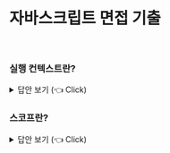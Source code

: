 # 자바스크립트 면접 기출
<br>

### 실행 컨텍스트란?

<details>
   <summary> 답안 보기 (👈 Click)</summary>
<br />
+ 실행 컨텍스트는 자바스크립트의 동작 원리를 담고 있는 핵심 개념입니다 <br>
  실행 컨텍스트를 바르게 이해하면 자바스크립트가 스코프를 기반으로 <br>
  식별자와 식별자에 바인딩된 값(식별자 바인딩)을 관리하는 방식과 <br>
  호이스팅이 발생하는 이유, 클로저의 동작 방식, 그리고 태스크 큐와 함께 동작하는 <br>
  이벤트 핸들러와 비동기 처리의 동작 방식을 이해할 수 있습니다. <br>
</details>


### 스코프란?

<details>
   <summary> 답안 보기 (👈 Click)</summary>
<br />
[참고: 모던 자바스크립트 Deep Dive ] 
   
+ 스코프(유효 범위)는 자바스크립트를 포함한 모든 프로그래밍 언어의 기본적이며 중요한 개념입니다. <br> 
  스코프의 이해가 부족하면 다른 개념을 이해하기 어려울 수 있습니다. <br> 
  더욱이 자바스크립트의 스코프는 다른 언어의 스코프와 구별되는 특징이 있으므로 주의가 필요합니다. <br> 
   
  그리고 var 키워드로 선언한 변수와 let 또는 const 키워드로 선언한 변수의 스코프도 다르게 동작합니다. <br>
  스코프는 변수 그리고 함수와 깊은 관련이 있습니다. <br> 
  
  우리는 스코프를 이미 경험했습니다. 함수의 매개변수는 함수 몸체 내부에서만 참조할 수 있고, <br> 
  함수 몸체 외부에서는 참조할 수 없다고 했습니다. <br> 
  이것은 매개변수를 참조할 수 있는 유효범위, 즉 매개변수의 스코프가 함수 몸체 내부로 한정되기 때문입니다. <br> 
  
  ```
     function add(x,y){
        // 매개변수는 함수 몸체 내부에서만 참조할 수 있다.
        // 즉, 매개변수의 스코프(유효범위)는 함수 몸체 내부다. 
        console.log(x,y);
        return x+y; 
     }

    add(2, 5);

    // 매개변수는 함수 몸체 내부에서만 참조할 수 있다.   
    console.log(x, y); // ReferenceError: x is not defined 
 ```  
   
 변수는 코드의 가장 바깥 영역뿐 아니라 코드 블록이나 함수 몸체 내에서도 선언할 수 있습니다. <br> 
 이 때, 코드 블록이나 함수는 중첩될 수 있습니다. <br> 
</details>

-----------------------
